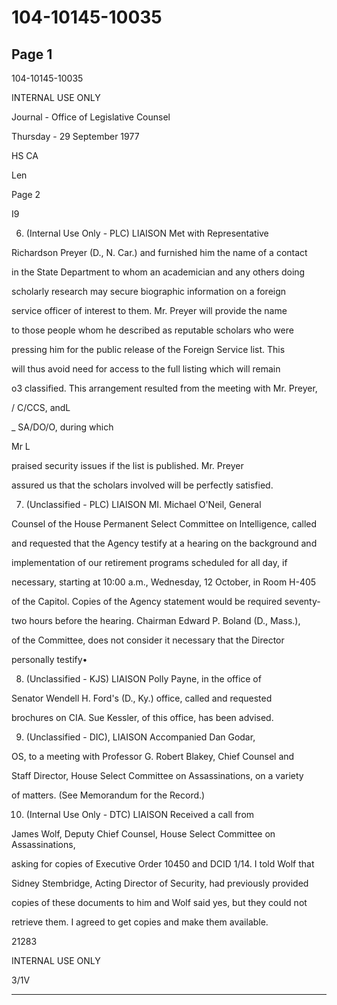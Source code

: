 # 104-10145-10035

## Page 1

104-10145-10035

INTERNAL USE ONLY

Journal - Office of Legislative Counsel

Thursday - 29 September 1977

HS CA

Len

Page 2

I9

6. (Internal Use Only - PLC) LIAISON Met with Representative

Richardson Preyer (D., N. Car.) and furnished him the name of a contact

in the State Department to whom an academician and any others doing

scholarly research may secure biographic information on a foreign

service officer of interest to them. Mr. Preyer will provide the name

to those people whom he described as reputable scholars who were

pressing him for the public release of the Foreign Service list. This

will thus avoid need for access to the full listing which will remain

o3 classified. This arrangement resulted from the meeting with Mr. Preyer,

/ C/CCS, andL

_ SA/DO/O, during which

Mr L

praised security issues if the list is published. Mr. Preyer

assured us that the scholars involved will be perfectly satisfied.

7. (Unclassified - PLC) LIAISON MI. Michael O'Neil, General

Counsel of the House Permanent Select Committee on Intelligence, called

and requested that the Agency testify at a hearing on the background and

implementation of our retirement programs scheduled for all day, if

necessary, starting at 10:00 a.m., Wednesday, 12 October, in Room H-405

of the Capitol. Copies of the Agency statement would be required seventy-

two hours before the hearing. Chairman Edward P. Boland (D., Mass.),

of the Committee, does not consider it necessary that the Director

personally testify•

8. (Unclassified - KJS) LIAISON Polly Payne, in the office of

Senator Wendell H. Ford's (D., Ky.) office, called and requested

brochures on CIA. Sue Kessler, of this office, has been advised.

9. (Unclassified - DIC), LIAISON Accompanied Dan Godar,

OS, to a meeting with Professor G. Robert Blakey, Chief Counsel and

Staff Director, House Select Committee on Assassinations, on a variety

of matters. (See Memorandum for the Record.)

10. (Internal Use Only - DTC) LIAISON Received a call from

James Wolf, Deputy Chief Counsel, House Select Committee on Assassinations,

asking for copies of Executive Order 10450 and DCID 1/14. I told Wolf that

Sidney Stembridge, Acting Director of Security, had previously provided

copies of these documents to him and Wolf said yes, but they could not

retrieve them. I agreed to get copies and make them available.

21283

INTERNAL USE ONLY

3/1V

---

